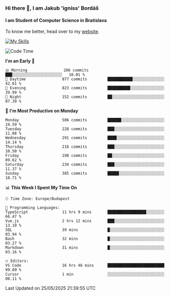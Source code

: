 ### Hi there 👋, I am Jakub 'igniss' Bordáš

#### I am Student of Computer Science in Bratislava
To know me better, head over to my [website](https://bordas.sk).

[![My Skills](https://skillicons.dev/icons?i=js,typescript,html,css,figma,svelte,vue,next,postgresql,nest,express,nodejs)](https://bordas.sk)


<!--START_SECTION:waka-->
![Code Time](http://img.shields.io/badge/Code%20Time-1%2C914%20hrs%2018%20mins-blue)

**I'm an Early 🐤** 

```text
🌞 Morning                206 commits         ███░░░░░░░░░░░░░░░░░░░░░░   10.01 % 
🌆 Daytime                877 commits         ███████████░░░░░░░░░░░░░░   42.61 % 
🌃 Evening                823 commits         ██████████░░░░░░░░░░░░░░░   39.99 % 
🌙 Night                  152 commits         ██░░░░░░░░░░░░░░░░░░░░░░░   07.39 % 
```
📅 **I'm Most Productive on Monday** 

```text
Monday                   506 commits         ██████░░░░░░░░░░░░░░░░░░░   24.59 % 
Tuesday                  228 commits         ███░░░░░░░░░░░░░░░░░░░░░░   11.08 % 
Wednesday                291 commits         ████░░░░░░░░░░░░░░░░░░░░░   14.14 % 
Thursday                 216 commits         ███░░░░░░░░░░░░░░░░░░░░░░   10.50 % 
Friday                   198 commits         ██░░░░░░░░░░░░░░░░░░░░░░░   09.62 % 
Saturday                 234 commits         ███░░░░░░░░░░░░░░░░░░░░░░   11.37 % 
Sunday                   385 commits         █████░░░░░░░░░░░░░░░░░░░░   18.71 % 
```


📊 **This Week I Spent My Time On** 

```text
🕑︎ Time Zone: Europe/Budapest

💬 Programming Languages: 
TypeScript               11 hrs 9 mins       █████████████████░░░░░░░░   66.47 % 
Vue.js                   2 hrs 12 mins       ███░░░░░░░░░░░░░░░░░░░░░░   13.10 % 
SQL                      39 mins             █░░░░░░░░░░░░░░░░░░░░░░░░   03.94 % 
Bash                     32 mins             █░░░░░░░░░░░░░░░░░░░░░░░░   03.27 % 
Markdown                 31 mins             █░░░░░░░░░░░░░░░░░░░░░░░░   03.16 % 

🔥 Editors: 
VS Code                  16 hrs 46 mins      █████████████████████████   99.89 % 
Cursor                   1 min               ░░░░░░░░░░░░░░░░░░░░░░░░░   00.11 % 
```


 Last Updated on 25/05/2025 21:39:55 UTC
<!--END_SECTION:waka-->
